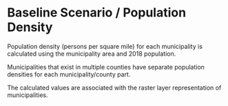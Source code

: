 # Baseline Scenario / Population Density
 
Population density (persons per square mile) for each municipality is calculated using the municipality area and 2018 population.

Municipalities that exist in multiple counties have separate population densities for each
municipality/county part.

The calculated values are associated with the raster layer representation of municipalities.
